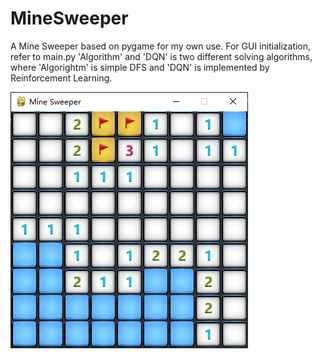# MineSweeper
 A Mine Sweeper based on pygame for my own use. For GUI initialization, refer to main.py
 'Algorithm' and 'DQN' is two different solving algorithms, where 'Algorightm' is simple DFS and 'DQN' is implemented by Reinforcement Learning.

![ui](ui.png)

